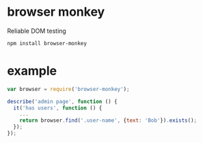 # browser monkey

Reliable DOM testing

```bash
npm install browser-monkey
```

# example

```js
var browser = require('browser-monkey');

describe('admin page', function () {
  it('has users', function () {
    ...
    return browser.find('.user-name', {text: 'Bob'}).exists();
  });
});
```
